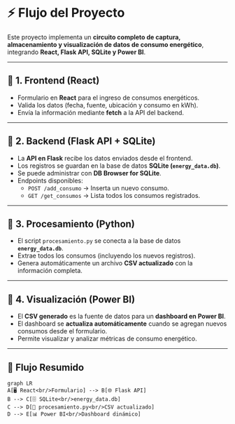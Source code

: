 # ⚡ Flujo del Proyecto

Este proyecto implementa un **circuito completo de captura, almacenamiento y visualización de datos de consumo energético**, integrando **React, Flask API, SQLite y Power BI**.  

---

## 🔹 1. Frontend (React)
- Formulario en **React** para el ingreso de consumos energéticos.  
- Valida los datos (fecha, fuente, ubicación y consumo en kWh).  
- Envía la información mediante **fetch** a la API del backend.  

---

## 🔹 2. Backend (Flask API + SQLite)
- La **API en Flask** recibe los datos enviados desde el frontend.  
- Los registros se guardan en la base de datos **SQLite (`energy_data.db`)**.  
- Se puede administrar con **DB Browser for SQLite**.  
- Endpoints disponibles:
  - `POST /add_consumo` → Inserta un nuevo consumo.  
  - `GET /get_consumos` → Lista todos los consumos registrados.  

---

## 🔹 3. Procesamiento (Python)
- El script `procesamiento.py` se conecta a la base de datos **`energy_data.db`**.  
- Extrae todos los consumos (incluyendo los nuevos registros).  
- Genera automáticamente un archivo **CSV actualizado** con la información completa.  

---

## 🔹 4. Visualización (Power BI)
- El **CSV generado** es la fuente de datos para un **dashboard en Power BI**.  
- El dashboard se **actualiza automáticamente** cuando se agregan nuevos consumos desde el formulario.  
- Permite visualizar y analizar métricas de consumo energético.  

---

## 🔄 Flujo Resumido

```mermaid
graph LR
A[🖥️ React<br/>Formulario] --> B[🌐 Flask API]
B --> C[🗄️ SQLite<br/>energy_data.db]
C --> D[🐍 procesamiento.py<br/>CSV actualizado]
D --> E[📊 Power BI<br/>Dashboard dinámico]
